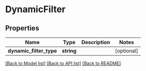# DynamicFilter

## Properties
Name | Type | Description | Notes
------------ | ------------- | ------------- | -------------
**dynamic_filter_type** | **string** |  | [optional] 

[[Back to Model list]](../README.md#documentation-for-models) [[Back to API list]](../README.md#documentation-for-api-endpoints) [[Back to README]](../README.md)


